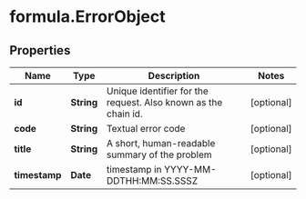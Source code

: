 # formula.ErrorObject

## Properties

Name | Type | Description | Notes
------------ | ------------- | ------------- | -------------
**id** | **String** | Unique identifier for the request. Also known as the chain id. | [optional] 
**code** | **String** | Textual error code | [optional] 
**title** | **String** | A short, human-readable summary of the problem | [optional] 
**timestamp** | **Date** | timestamp in YYYY-MM-DDTHH:MM:SS.SSSZ | [optional] 


